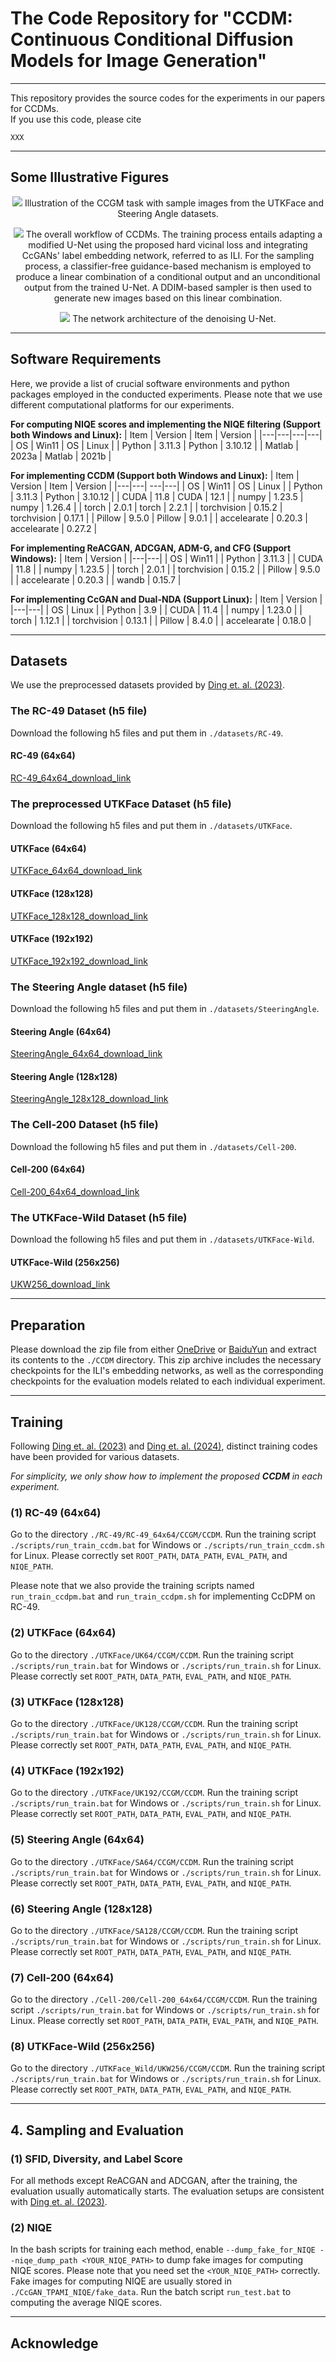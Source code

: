 # The Code Repository for "CCDM: Continuous Conditional Diffusion Models for Image Generation"


--------------------------------------------------------

This repository provides the source codes for the experiments in our papers for CCDMs. <br />
If you use this code, please cite
```text
XXX
```

<!-- ----------------------------------------------------------------->
--------------------------------------------------------
## Some Illustrative Figures

<p align="center">
  <img src="images/illustration_CCGM.png">
  Illustration of the CCGM task with sample images from the UTKFace and Steering Angle datasets.
</p>

<p align="center">
  <img src="images/overall_workflow.png">
  The overall workflow of CCDMs. The training process entails adapting a modified U-Net using the proposed hard vicinal loss and integrating CcGANs' label embedding network, referred to as ILI. For the sampling process, a classifier-free guidance-based mechanism is employed to produce a linear combination of a conditional output and an unconditional output from the trained U-Net. A DDIM-based sampler is then used to generate new images based on this linear combination.
</p>

<p align="center">
  <img src="images/unet_architecture.png">
  The network architecture of the denoising U-Net.
</p>


<!-- ----------------------------------------------------------------->
--------------------------------------------------------
## Software Requirements
Here, we provide a list of crucial software environments and python packages employed in the conducted experiments. Please note that we use different computational platforms for our experiments. <br />

**For computing NIQE scores and implementing the NIQE filtering (Support both Windows and Linux):**
| Item | Version | Item | Version |
|---|---|---|---|
| OS | Win11 | OS | Linux |
| Python | 3.11.3 | Python | 3.10.12 |
| Matlab | 2023a | Matlab | 2021b |


**For implementing CCDM (Support both Windows and Linux):**
| Item | Version | Item | Version |
|---|---| ---|---|
| OS | Win11 | OS | Linux |
| Python | 3.11.3 | Python | 3.10.12 |
| CUDA  | 11.8 | CUDA  | 12.1 |
| numpy | 1.23.5 | numpy | 1.26.4 |
| torch | 2.0.1 | torch | 2.2.1 |
| torchvision | 0.15.2 | torchvision | 0.17.1 |
| Pillow | 9.5.0 | Pillow | 9.0.1 |
| accelearate | 0.20.3 | accelearate | 0.27.2 |

**For implementing ReACGAN, ADCGAN, ADM-G, and CFG (Support Windows):**
| Item | Version |
|---|---|
| OS | Win11 |
| Python | 3.11.3 |
| CUDA  | 11.8 |
| numpy | 1.23.5 |
| torch | 2.0.1 |
| torchvision | 0.15.2 |
| Pillow | 9.5.0 |
| accelearate | 0.20.3 |
| wandb | 0.15.7 |

**For implementing CcGAN and Dual-NDA (Support Linux):**
| Item | Version |
|---|---|
| OS | Linux |
| Python | 3.9 |
| CUDA  | 11.4 |
| numpy | 1.23.0 |
| torch | 1.12.1 |
| torchvision | 0.13.1 |
| Pillow | 8.4.0 |
| accelearate | 0.18.0 |


<!-- --------------------------------------------------------------- -->
--------------------------------------------------------
## Datasets

We use the preprocessed datasets provided by [Ding et. al. (2023)](https://github.com/UBCDingXin/improved_CcGAN).

### The RC-49 Dataset (h5 file)
Download the following h5 files and put them in `./datasets/RC-49`.
#### RC-49 (64x64)
[RC-49_64x64_download_link](https://1drv.ms/u/s!Arj2pETbYnWQstI0OuDMqpEZA80tRQ?e=fJJbWw) <br />

### The preprocessed UTKFace Dataset (h5 file)
Download the following h5 files and put them in `./datasets/UTKFace`.
#### UTKFace (64x64)
[UTKFace_64x64_download_link](https://1drv.ms/u/s!Arj2pETbYnWQstIzurW-LCFpGz5D7Q?e=X23ybx) <br />
#### UTKFace (128x128)
[UTKFace_128x128_download_link](https://1drv.ms/u/s!Arj2pETbYnWQstJGpTgNYrHE8DgDzA?e=d7AeZq) <br />
#### UTKFace (192x192)
[UTKFace_192x192_download_link](https://1drv.ms/u/s!Arj2pETbYnWQstY8hLN3lWEyX0lNLA?e=BcjUQh) <br />

### The Steering Angle dataset (h5 file)
Download the following h5 files and put them in `./datasets/SteeringAngle`.
#### Steering Angle (64x64)
[SteeringAngle_64x64_download_link](https://1drv.ms/u/s!Arj2pETbYnWQstIyDTDpGA0CNiONkA?e=Ui5kUK) <br />
#### Steering Angle (128x128)
[SteeringAngle_128x128_download_link](https://1drv.ms/u/s!Arj2pETbYnWQstJ0j7rXhDtm6y4IcA?e=bLQh2e) <br />

### The Cell-200 Dataset (h5 file)
Download the following h5 files and put them in `./datasets/Cell-200`.
#### Cell-200 (64x64)
[Cell-200_64x64_download_link](https://1drv.ms/u/s!Arj2pETbYnWQstIt73ZfGOAjBMiTmQ?e=cvxFIN) <br />

### The UTKFace-Wild Dataset (h5 file)
Download the following h5 files and put them in `./datasets/UTKFace-Wild`.
#### UTKFace-Wild (256x256)
[UKW256_download_link](https://1drv.ms/u/s!Arj2pETbYnWQvNIcEZIlU4y4aLT5Lg?e=4JPBDE) <br />


<!-- --------------------------------------------------------------- -->
--------------------------------------------------------
## Preparation
Please download the zip file from either [OneDrive](https://1drv.ms/u/s!Arj2pETbYnWQvNIf4ZaawrD7v2Ugwg?e=JuRJfV) or [BaiduYun](https://pan.baidu.com/s/1xDUaC9fuMSq0hL0PCWeVNQ?pwd=9jxz) and extract its contents to the `./CCDM` directory. This zip archive includes the necessary checkpoints for the ILI's embedding networks, as well as the corresponding checkpoints for the evaluation models related to each individual experiment.

<!-- --------------------------------------------------------------- -->
--------------------------------------------------------
## Training
Following [Ding et. al. (2023)](https://github.com/UBCDingXin/improved_CcGAN) and [Ding et. al. (2024)](https://github.com/UBCDingXin/Dual-NDA), distinct training codes have been provided for various datasets. <br />

*For simplicity, we only show how to implement the proposed **CCDM** in each experiment.* <br />

### (1) RC-49 (64x64)
Go to the directory `./RC-49/RC-49_64x64/CCGM/CCDM`. Run the training script `./scripts/run_train_ccdm.bat` for Windows or `./scripts/run_train_ccdm.sh` for Linux. Please correctly set `ROOT_PATH`, `DATA_PATH`, `EVAL_PATH`, and `NIQE_PATH`.

Please note that we also provide the training scripts named `run_train_ccdpm.bat` and `run_train_ccdpm.sh` for implementing CcDPM on RC-49.

### (2) UTKFace (64x64)
Go to the directory `./UTKFace/UK64/CCGM/CCDM`. Run the training script `./scripts/run_train.bat` for Windows or `./scripts/run_train.sh` for Linux. Please correctly set `ROOT_PATH`, `DATA_PATH`, `EVAL_PATH`, and `NIQE_PATH`.

### (3) UTKFace (128x128)
Go to the directory `./UTKFace/UK128/CCGM/CCDM`. Run the training script `./scripts/run_train.bat` for Windows or `./scripts/run_train.sh` for Linux. Please correctly set `ROOT_PATH`, `DATA_PATH`, `EVAL_PATH`, and `NIQE_PATH`.

### (4) UTKFace (192x192)
Go to the directory `./UTKFace/UK192/CCGM/CCDM`. Run the training script `./scripts/run_train.bat` for Windows or `./scripts/run_train.sh` for Linux. Please correctly set `ROOT_PATH`, `DATA_PATH`, `EVAL_PATH`, and `NIQE_PATH`.

### (5) Steering Angle (64x64)
Go to the directory `./UTKFace/SA64/CCGM/CCDM`. Run the training script `./scripts/run_train.bat` for Windows or `./scripts/run_train.sh` for Linux. Please correctly set `ROOT_PATH`, `DATA_PATH`, `EVAL_PATH`, and `NIQE_PATH`.

### (6) Steering Angle (128x128)
Go to the directory `./UTKFace/SA128/CCGM/CCDM`. Run the training script `./scripts/run_train.bat` for Windows or `./scripts/run_train.sh` for Linux. Please correctly set `ROOT_PATH`, `DATA_PATH`, `EVAL_PATH`, and `NIQE_PATH`.


### (7) Cell-200 (64x64)
Go to the directory `./Cell-200/Cell-200_64x64/CCGM/CCDM`. Run the training script `./scripts/run_train.bat` for Windows or `./scripts/run_train.sh` for Linux. Please correctly set `ROOT_PATH`, `DATA_PATH`, `EVAL_PATH`, and `NIQE_PATH`.


### (8) UTKFace-Wild (256x256)
Go to the directory `./UTKFace_Wild/UKW256/CCGM/CCDM`. Run the training script `./scripts/run_train.bat` for Windows or `./scripts/run_train.sh` for Linux. Please correctly set `ROOT_PATH`, `DATA_PATH`, `EVAL_PATH`, and `NIQE_PATH`.


<!-- --------------------------------------------------------------- -->
--------------------------------------------------------
## 4. Sampling and Evaluation
<!------------------------------------>
### (1) SFID, Diversity, and Label Score
For all methods except ReACGAN and ADCGAN, after the training, the evaluation usually automatically starts. The evaluation setups are consistent with [Ding et. al. (2023)](https://github.com/UBCDingXin/improved_CcGAN).

<!------------------------------------>
### (2) NIQE
In the bash scripts for training each method, enable `--dump_fake_for_NIQE --niqe_dump_path <YOUR_NIQE_PATH>` to dump fake images for computing NIQE scores. Please note that you need set the `<YOUR_NIQE_PATH>` correctly. Fake images for computing NIQE are usually stored in `./CcGAN_TPAMI_NIQE/fake_data`. Run the batch script `run_test.bat` to computing the average NIQE scores. <br />



<!-- --------------------------------------------------------------- -->
--------------------------------------------------------
## Acknowledge
